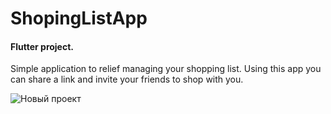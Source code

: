 # ShopingListApp

#### Flutter project. 
Simple application to relief managing your shopping list. Using this app you can share a link and invite your friends to shop with you. 


![Новый проект](https://user-images.githubusercontent.com/23574179/56352085-2d74c100-61d7-11e9-828d-b6bd1ed2432a.png)
